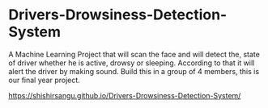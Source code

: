 # Drivers-Drowsiness-Detection-System
A Machine Learning Project that will scan the face and will detect the, state of driver whether he is active, drowsy or sleeping. According to that it will alert the driver by making sound.
Build this in a group of 4 members, this is our final year project.

https://shishirsangu.github.io/Drivers-Drowsiness-Detection-System/
